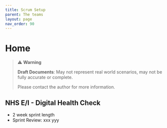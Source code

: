 ```yaml
---
title: Scrum Setup
parent: The teams
layout: page
nav_order: 90
---
```


# Home

> ⚠️ **Warning**
>  
> **Draft Documents**: May not represent real world scenarios, may not be fully accurate or complete.
>
> Please contact the author for more information.
> 

## NHS E/I - Digital Health Check
- 2 week sprint length
- Sprint Review: xxx yyy